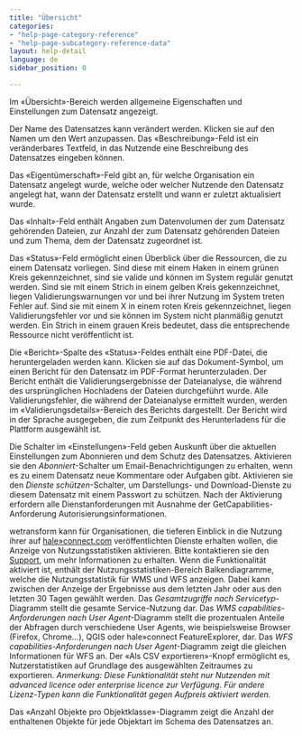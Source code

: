 ```yaml
---
title: "Übersicht"
categories:
- "help-page-category-reference"
- "help-page-subcategory-reference-data"
layout: help-detail
language: de
sidebar_position: 0

---
```


Im &laquo;Übersicht&raquo;-Bereich werden allgemeine Eigenschaften und Einstellungen zum Datensatz angezeigt.

Der Name des Datensatzes kann verändert werden. Klicken sie auf den Namen um den Wert anzupassen. Das &laquo;Beschreibung&raquo;-Feld ist ein veränderbares Textfeld, in das Nutzende eine Beschreibung des Datensatzes eingeben können.

Das &laquo;Eigentümerschaft&raquo;-Feld gibt an, für welche Organisation ein Datensatz angelegt wurde, welche oder welcher Nutzende den Datensatz angelegt hat, wann der Datensatz erstellt und wann er zuletzt aktualisiert wurde.

Das &laquo;Inhalt&raquo;-Feld enthält Angaben zum Datenvolumen der zum Datensatz gehörenden Dateien, zur Anzahl der zum Datensatz gehörenden Dateien und zum Thema, dem der Datensatz zugeordnet ist.

Das &laquo;Status&raquo;-Feld ermöglicht einen Überblick über die Ressourcen, die zu einem Datensatz vorliegen. Sind diese mit einem Haken in einem grünen Kreis gekennzeichnet, sind sie valide und können im System regulär genutzt werden. Sind sie mit einem Strich in einem gelben Kreis gekennzeichnet, liegen Validierungswarnungen vor und bei ihrer Nutzung im System treten Fehler auf. Sind sie mit einem X in einem roten Kreis gekennzeichnet, liegen Validierungsfehler vor und sie können im System nicht planmäßig genutzt werden. Ein Strich in einem grauen Kreis bedeutet, dass die entsprechende Ressource nicht veröffentlicht ist.

Die &laquo;Bericht&raquo;-Spalte des &laquo;Status&raquo;-Feldes enthält eine PDF-Datei, die heruntergeladen werden kann. Klicken sie auf das Dokument-Symbol, um einen Bericht für den Datensatz im PDF-Format herunterzuladen. Der Bericht enthält die Validierungsergebnisse der Dateianalyse, die während des ursprünglichen Hochladens der Dateien durchgeführt wurde. Alle Validierungsfehler, die während der Dateianalyse ermittelt wurden, werden im  &laquo;Validierungsdetails&raquo;-Bereich des Berichts dargestellt. Der Bericht wird in der Sprache ausgegeben, die zum Zeitpunkt des Herunterladens für die Plattform ausgewählt ist.

Die Schalter im &laquo;Einstellungen&raquo;-Feld geben Auskunft über die aktuellen Einstellungen zum Abonnieren und dem Schutz des Datensatzes. Aktivieren sie den *Abonniert*-Schalter um Email-Benachrichtigungen zu erhalten, wenn es zu einem Datensatz neue Kommentare oder Aufgaben gibt. Aktivieren sie den *Dienste schützen*-Schalter, um Darstellungs- und Download-Dienste zu diesem Datensatz mit einem Passwort zu schützen. Nach der Aktivierung erfordern alle Dienstanforderungen mit Ausnahme der GetCapabilities-Anforderung Autorisierungsinformationen.

wetransform kann für Organisationen, die tieferen Einblick in die Nutzung ihrer auf [hale»connect.com](https://haleconnect.com) veröffentlichten Dienste erhalten wollen, die Anzeige von Nutzungsstatistiken aktivieren. Bitte kontaktieren sie den [Support](https://www.wetransform.to/services/support/), um mehr Informationen zu erhalten. Wenn die Funktionalität aktiviert ist, enthält der Nutzungsstatistiken-Bereich Balkendiagramme, welche die Nutzungsstatistik für WMS und WFS anzeigen. Dabei kann zwischen der Anzeige der Ergebnisse aus dem letzten Jahr oder aus den letzten 30 Tagen gewählt werden. Das *Gesamtzugriffe nach Servicetyp*-Diagramm stellt die gesamte Service-Nutzung dar. Das *WMS capabilities-Anforderungen nach User Agent*-Diagramm stellt die prozentualen Anteile der Abfragen durch verschiedene User Agents, wie beispielsweise Browser (Firefox, Chrome...), QGIS oder hale»connect FeatureExplorer, dar. Das *WFS capabilities-Anforderungen nach User Agent*-Diagramm zeigt die gleichen Informationen für WFS an. Der &laquo;Als CSV exportieren&raquo;-Knopf ermöglicht es, Nutzerstatistiken auf Grundlage des ausgewählten Zeitraumes zu exportieren.
*Anmerkung: Diese Funktionalität steht nur Nutzenden mit advanced licence oder enterprise licence zur Verfügung. Für andere Lizenz-Typen kann die Funktionalität gegen Aufpreis aktiviert werden.*

Das &laquo;Anzahl Objekte pro Objektklasse&raquo;-Diagramm zeigt die Anzahl der enthaltenen Objekte für jede Objektart im Schema des Datensatzes an.
